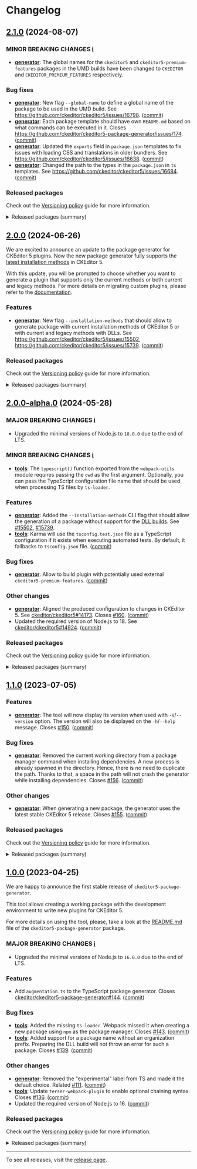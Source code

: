 Changelog
=========

## [2.1.0](https://github.com/ckeditor/ckeditor5-package-generator/compare/v2.0.0...v2.1.0) (2024-08-07)

### MINOR BREAKING CHANGES [ℹ️](https://ckeditor.com/docs/ckeditor5/latest/framework/guides/support/versioning-policy.html#major-and-minor-breaking-changes)

* **[generator](https://www.npmjs.com/package/ckeditor5-package-generator)**: The global names for the `ckeditor5` and `ckeditor5-premium-features` packages in the UMD builds have been changed to `CKEDITOR` and `CKEDITOR_PREMIUM_FEATURES` respectively.

### Bug fixes

* **[generator](https://www.npmjs.com/package/ckeditor5-package-generator)**: New flag `--global-name` to define a global name of the package to be used in the UMD build. See https://github.com/ckeditor/ckeditor5/issues/16798. ([commit](https://github.com/ckeditor/ckeditor5-package-generator/commit/0bc5128710e4246ea72c1f06b02f0fbba5be9624))
* **[generator](https://www.npmjs.com/package/ckeditor5-package-generator)**: Each package template should have own `README.md` based on what commands can be executed in it. Closes https://github.com/ckeditor/ckeditor5-package-generator/issues/174. ([commit](https://github.com/ckeditor/ckeditor5-package-generator/commit/e7538509015e17c63332764e1d2fc6565509ff4b))
* **[generator](https://www.npmjs.com/package/ckeditor5-package-generator)**: Updated the `exports` field in `package.json` templates to fix issues with loading CSS and translations in older bundlers. See https://github.com/ckeditor/ckeditor5/issues/16638. ([commit](https://github.com/ckeditor/ckeditor5-package-generator/commit/b98672e4a4f2a65b7602f3ff8c305cb384c74647))
* **[generator](https://www.npmjs.com/package/ckeditor5-package-generator)**: Changed the path to the types in the `package.json` in `ts` templates. See https://github.com/ckeditor/ckeditor5/issues/16684. ([commit](https://github.com/ckeditor/ckeditor5-package-generator/commit/84ff608360e67f6d0184e7491682c3593d335045))

### Released packages

Check out the [Versioning policy](https://ckeditor.com/docs/ckeditor5/latest/framework/guides/support/versioning-policy.html) guide for more information.

<details>
<summary>Released packages (summary)</summary>

Other releases:

* [@ckeditor/ckeditor5-package-tools](https://www.npmjs.com/package/@ckeditor/ckeditor5-package-tools/v/2.1.0): v2.0.0 => v2.1.0
* [ckeditor5-package-generator](https://www.npmjs.com/package/ckeditor5-package-generator/v/2.1.0): v2.0.0 => v2.1.0
</details>


## [2.0.0](https://github.com/ckeditor/ckeditor5-package-generator/compare/v2.0.0-alpha.0...v2.0.0) (2024-06-26)

We are excited to announce an update to the package generator for CKEditor 5 plugins. Now the new package generator fully supports the [latest installation methods](https://github.com/ckeditor/ckeditor5/releases/tag/v42.0.0) in CKEditor 5.

With this update, you will be prompted to choose whether you want to generate a plugin that supports only the current methods or both current and legacy methods. For more details on migrating custom plugins, please refer to the [documentation](https://ckeditor.com/docs/ckeditor5/latest/updating/nim-migration/custom-plugins.html).

### Features

* **[generator](https://www.npmjs.com/package/ckeditor5-package-generator)**: New flag `--installation-methods` that should allow to generate package with current installation methods of CKEditor 5 or with current and legacy methods with DLLs. See https://github.com/ckeditor/ckeditor5/issues/15502, https://github.com/ckeditor/ckeditor5/issues/15739. ([commit](https://github.com/ckeditor/ckeditor5-package-generator/commit/360afe0b2b77a3363b843dcd2574b1d89bc87c3b))

### Released packages

Check out the [Versioning policy](https://ckeditor.com/docs/ckeditor5/latest/framework/guides/support/versioning-policy.html) guide for more information.

<details>
<summary>Released packages (summary)</summary>

Releases containing new features:

* [@ckeditor/ckeditor5-package-tools](https://www.npmjs.com/package/@ckeditor/ckeditor5-package-tools/v/2.0.0): v2.0.0-alpha.0 => v2.0.0
* [ckeditor5-package-generator](https://www.npmjs.com/package/ckeditor5-package-generator/v/2.0.0): v2.0.0-alpha.0 => v2.0.0
</details>


## [2.0.0-alpha.0](https://github.com/ckeditor/ckeditor5-package-generator/compare/v1.1.0...v2.0.0-alpha.0) (2024-05-28)

### MAJOR BREAKING CHANGES [ℹ️](https://ckeditor.com/docs/ckeditor5/latest/framework/guides/support/versioning-policy.html#major-and-minor-breaking-changes)

* Upgraded the minimal versions of Node.js to `18.0.0` due to the end of LTS.

### MINOR BREAKING CHANGES [ℹ️](https://ckeditor.com/docs/ckeditor5/latest/framework/guides/support/versioning-policy.html#major-and-minor-breaking-changes)

* **[tools](https://www.npmjs.com/package/@ckeditor/ckeditor5-package-tools)**: The `typescript()` function exported from the `webpack-utils` module requires passing the `cwd` as the first argument. Optionally, you can pass the TypeScript configuration file name that should be used when processing TS files by `ts-loader`.

### Features

* **[generator](https://www.npmjs.com/package/ckeditor5-package-generator)**: Added the `--installation-methods` CLI flag that should allow the generation of a package without support for the [DLL builds](https://ckeditor.com/docs/ckeditor5/latest/installation/advanced/alternative-setups/dll-builds.html). See [#15502](https://github.com/ckeditor/ckeditor5/issues/15502), [#15739](https://github.com/ckeditor/ckeditor5/issues/15739).
* **[tools](https://www.npmjs.com/package/@ckeditor/ckeditor5-package-tools)**: Karma will use the `tsconfig.test.json` file as a TypeScript configuration if it exists when executing automated tests. By default, it fallbacks to `tsconfig.json` file. ([commit](https://github.com/ckeditor/ckeditor5-package-generator/commit/56207d846095a78e35bf2805c2c30823cb6cb9de))

### Bug fixes

* **[generator](https://www.npmjs.com/package/ckeditor5-package-generator)**: Allow to build plugin with potentially used external `ckeditor5-premium-features`. ([commit](https://github.com/ckeditor/ckeditor5-package-generator/commit/9af9807f49db31685a2864c419eea77af176dbcc))

### Other changes

* **[generator](https://www.npmjs.com/package/ckeditor5-package-generator)**: Aligned the produced configuration to changes in CKEditor 5. See [ckeditor/ckeditor5#14173](https://github.com/ckeditor/ckeditor5/issues/14173). Closes [#160](https://github.com/ckeditor/ckeditor5-package-generator/issues/160). ([commit](https://github.com/ckeditor/ckeditor5-package-generator/commit/56207d846095a78e35bf2805c2c30823cb6cb9de))
* Updated the required version of Node.js to 18. See [ckeditor/ckeditor5#14924](https://github.com/ckeditor/ckeditor5/issues/14924). ([commit](https://github.com/ckeditor/ckeditor5-package-generator/commit/6842056128d279a9fb3dc1cadccbba3ccc1bf0df))

### Released packages

Check out the [Versioning policy](https://ckeditor.com/docs/ckeditor5/latest/framework/guides/support/versioning-policy.html) guide for more information.

<details>
<summary>Released packages (summary)</summary>

Releases containing new features:

* [@ckeditor/ckeditor5-package-tools](https://www.npmjs.com/package/@ckeditor/ckeditor5-package-tools/v/2.0.0-alpha.0): v1.1.0 => v2.0.0-alpha.0
* [ckeditor5-package-generator](https://www.npmjs.com/package/ckeditor5-package-generator/v/2.0.0-alpha.0): v1.1.0 => v2.0.0-alpha.0
</details>


## [1.1.0](https://github.com/ckeditor/ckeditor5-package-generator/compare/v1.0.0...v1.1.0) (2023-07-05)

### Features

* **[generator](https://www.npmjs.com/package/ckeditor5-package-generator)**: The tool will now display its version when used with `-V`/`--version` option. The version will also be displayed on the `-h`/`--help` message. Closes [#150](https://github.com/ckeditor/ckeditor5-package-generator/issues/150). ([commit](https://github.com/ckeditor/ckeditor5-package-generator/commit/5e00ccbfadcd3b256fc12832fa19cc63745d04d7))

### Bug fixes

* **[generator](https://www.npmjs.com/package/ckeditor5-package-generator)**: Removed the current working directory from a package manager command when installing dependencies. A new process is already spawned in the directory. Hence, there is no need to duplicate the path. Thanks to that, a space in the path will not crash the generator while installing dependencies. Closes [#156](https://github.com/ckeditor/ckeditor5-package-generator/issues/156). ([commit](https://github.com/ckeditor/ckeditor5-package-generator/commit/35442f436ed746d91e8a3b3b0b32bd0d9762421f))

### Other changes

* **[generator](https://www.npmjs.com/package/ckeditor5-package-generator)**: When generating a new package, the generator uses the latest stable CKEditor 5 release. Closes [#155](https://github.com/ckeditor/ckeditor5-package-generator/issues/155). ([commit](https://github.com/ckeditor/ckeditor5-package-generator/commit/40a9b627fb6a02fc361381cd86f119a4e61cddf6))

### Released packages

Check out the [Versioning policy](https://ckeditor.com/docs/ckeditor5/latest/framework/guides/support/versioning-policy.html) guide for more information.

<details>
<summary>Released packages (summary)</summary>

Releases containing new features:

* [ckeditor5-package-generator](https://www.npmjs.com/package/ckeditor5-package-generator): v1.0.0 => v1.1.0

Other releases:

* [@ckeditor/ckeditor5-package-tools](https://www.npmjs.com/package/@ckeditor/ckeditor5-package-tools): v1.0.0 => v1.1.0
</details>


## [1.0.0](https://github.com/ckeditor/ckeditor5-package-generator/compare/v1.0.0-beta.10...v1.0.0) (2023-04-25)

We are happy to announce the first stable release of `ckeditor5-package-generator`.

This tool allows creating a working package with the development environment to write new plugins for CKEditor 5.

For more details on using the tool, please, take a look at the [README.md](https://github.com/ckeditor/ckeditor5-package-generator/blob/master/packages/ckeditor5-package-generator/README.md) file of the `ckeditor5-package-generator` package.

### MAJOR BREAKING CHANGES [ℹ️](https://ckeditor.com/docs/ckeditor5/latest/framework/guides/support/versioning-policy.html#major-and-minor-breaking-changes)

* Upgraded the minimal versions of Node.js to `16.0.0` due to the end of LTS.

### Features

* Add `augmentation.ts` to the TypeScript package generator. Closes [ckeditor/ckeditor5-package-generator#144](https://github.com/ckeditor/ckeditor5-package-generator/issues/144). ([commit](https://github.com/ckeditor/ckeditor5-package-generator/commit/f736d0882571ad38d196156d386020f484c9fd62))

### Bug fixes

* **[tools](https://www.npmjs.com/package/@ckeditor/ckeditor5-package-tools)**: Added the missing `ts-loader`. Webpack missed it when creating a new package using `npm` as the package manager. Closes [#143](https://github.com/ckeditor/ckeditor5-package-generator/issues/143). ([commit](https://github.com/ckeditor/ckeditor5-package-generator/commit/69bc170b21dc461ad1dd3e5b96be2943117ca49c))
* **[tools](https://www.npmjs.com/package/@ckeditor/ckeditor5-package-tools)**: Added support for a package name without an organization prefix. Preparing the DLL build will not throw an error for such a package. Closes [#139](https://github.com/ckeditor/ckeditor5-package-generator/issues/139). ([commit](https://github.com/ckeditor/ckeditor5-package-generator/commit/a820183289fa73c2bba14f98dbfe2ac1ee3a085e))

### Other changes

* **[generator](https://www.npmjs.com/package/ckeditor5-package-generator)**: Removed the "experimental" label from TS and made it the default choice. Related [#111](https://github.com/ckeditor/ckeditor5-package-generator/issues/111). ([commit](https://github.com/ckeditor/ckeditor5-package-generator/commit/5b82666eee376e8ed2b235b861de50bad512b82b))
* **[tools](https://www.npmjs.com/package/@ckeditor/ckeditor5-package-tools)**: Update `terser-webpack-plugin` to enable optional chaining syntax. Closes [#136](https://github.com/ckeditor/ckeditor5-package-generator/issues/136). ([commit](https://github.com/ckeditor/ckeditor5-package-generator/commit/fddaa523edbe7f4cba0b5fe6f6624940fe1a384c))
* Updated the required version of Node.js to 16. ([commit](https://github.com/ckeditor/ckeditor5-package-generator/commit/9872918528fdfe58ea6b4570c8a1ae55d7c48516))

### Released packages

Check out the [Versioning policy](https://ckeditor.com/docs/ckeditor5/latest/framework/guides/support/versioning-policy.html) guide for more information.

<details>
<summary>Released packages (summary)</summary>

Releases containing new features:

* [ckeditor5-package-generator](https://www.npmjs.com/package/ckeditor5-package-generator): v1.0.0-beta.10 => v1.0.0

Other releases:

* [@ckeditor/ckeditor5-package-tools](https://www.npmjs.com/package/@ckeditor/ckeditor5-package-tools): v1.0.0-beta.10 => v1.0.0
</details>

---

To see all releases, visit the [release page](https://github.com/ckeditor/ckeditor5-package-generator/releases).
